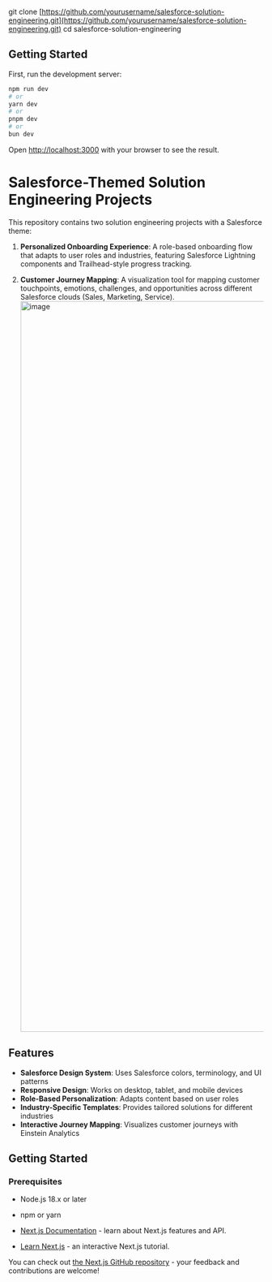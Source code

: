 git clone [https://github.com/yourusername/salesforce-solution-engineering.git](https://github.com/yourusername/salesforce-solution-engineering.git)
cd salesforce-solution-engineering

## Getting Started

First, run the development server:

```bash
npm run dev
# or
yarn dev
# or
pnpm dev
# or
bun dev
```

Open [http://localhost:3000](http://localhost:3000) with your browser to see the result.

# Salesforce-Themed Solution Engineering Projects

This repository contains two solution engineering projects with a Salesforce theme:

1. **Personalized Onboarding Experience**: A role-based onboarding flow that adapts to user roles and industries, featuring Salesforce Lightning components and Trailhead-style progress tracking.

2. **Customer Journey Mapping**: A visualization tool for mapping customer touchpoints, emotions, challenges, and opportunities across different Salesforce clouds (Sales, Marketing, Service).
   <img width="1440" alt="image" src="https://github.com/user-attachments/assets/e01624fe-3f96-469f-87e4-7e9aaacbd5b8" />


## Features

- **Salesforce Design System**: Uses Salesforce colors, terminology, and UI patterns
- **Responsive Design**: Works on desktop, tablet, and mobile devices
- **Role-Based Personalization**: Adapts content based on user roles
- **Industry-Specific Templates**: Provides tailored solutions for different industries
- **Interactive Journey Mapping**: Visualizes customer journeys with Einstein Analytics

## Getting Started

### Prerequisites

- Node.js 18.x or later
- npm or yarn

- [Next.js Documentation](https://nextjs.org/docs) - learn about Next.js features and API.
- [Learn Next.js](https://nextjs.org/learn) - an interactive Next.js tutorial.

You can check out [the Next.js GitHub repository](https://github.com/vercel/next.js) - your feedback and contributions are welcome!

